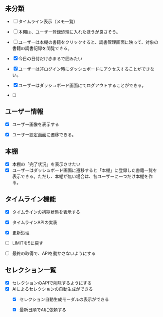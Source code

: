 ## 未分類

- [ ] タイムライン表示（メモ一覧）
- [ ] 本棚は、ユーザー登録処理に入れたほうが良さそう。
- [ ] ユーザーは本棚の書籍をクリックすると、読書管理画面に映って、対象の書籍の読書記録を閲覧できる。

- [x] 今日の日付だけ赤まるで囲みたい
- [x] ユーザーは非ログイン時にダッシュボードにアクセスすることができない。
- [x] ユーザーはダッシュボード画面にてログアウトすることができる。
- [ ] 


## ユーザー情報

- [x] ユーザー画像を表示する
- [x] ユーザー設定画面に遷移できる。


## 本棚

- [x] 本棚の「完了状況」を表示させたい
- [x] ユーザーはダッシュボード画面に遷移すると「本棚」に登録した書籍一覧を表示できる。ただし、本棚が無い場合は、各ユーザーに一つだけ本棚を作る。

## タイムライン機能

- [x] タイムラインの初期状態を表示する
- [x] タイムラインAPIの実装
- [x] 更新処理
- [ ] LIMITを5に戻す
- [ ] 最終の取得で、APIを動かさないようにする


## セレクション一覧

- [x] セレクションのAPIで削除するようにする
- [x] AIによるセレクションの自動生成ができる
  - [x] セレクション自動生成モーダルの表示ができる
  - [x] 最新日順でAIに依頼する

